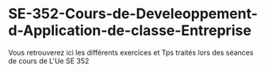 # SE-352-Cours-de-Develeoppement-d-Application-de-classe-Entreprise
Vous retrouverez ici les différents exercices et Tps traités lors des séances de cours de L'Ue SE 352
